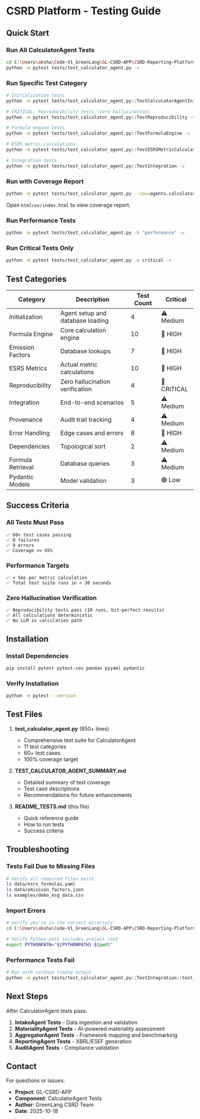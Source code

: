 # CSRD Platform - Testing Guide

## Quick Start

### Run All CalculatorAgent Tests
```bash
cd C:\Users\aksha\Code-V1_GreenLang\GL-CSRD-APP\CSRD-Reporting-Platform
python -m pytest tests/test_calculator_agent.py -v
```

### Run Specific Test Category
```bash
# Initialization tests
python -m pytest tests/test_calculator_agent.py::TestCalculatorAgentInitialization -v

# CRITICAL: Reproducibility tests (zero hallucination)
python -m pytest tests/test_calculator_agent.py::TestReproducibility -v

# Formula engine tests
python -m pytest tests/test_calculator_agent.py::TestFormulaEngine -v

# ESRS metric calculations
python -m pytest tests/test_calculator_agent.py::TestESRSMetricCalculations -v

# Integration tests
python -m pytest tests/test_calculator_agent.py::TestIntegration -v
```

### Run with Coverage Report
```bash
python -m pytest tests/test_calculator_agent.py --cov=agents.calculator_agent --cov-report=html
```

Open `htmlcov/index.html` to view coverage report.

### Run Performance Tests
```bash
python -m pytest tests/test_calculator_agent.py -k "performance" -v
```

### Run Critical Tests Only
```bash
python -m pytest tests/test_calculator_agent.py -m critical -v
```

## Test Categories

| Category | Description | Test Count | Critical |
|----------|-------------|------------|----------|
| Initialization | Agent setup and database loading | 4 | ⚠️ Medium |
| Formula Engine | Core calculation engine | 10 | 🔴 HIGH |
| Emission Factors | Database lookups | 7 | 🔴 HIGH |
| ESRS Metrics | Actual metric calculations | 10 | 🔴 HIGH |
| Reproducibility | Zero hallucination verification | 4 | 🔴 CRITICAL |
| Integration | End-to-end scenarios | 5 | ⚠️ Medium |
| Provenance | Audit trail tracking | 4 | ⚠️ Medium |
| Error Handling | Edge cases and errors | 8 | 🔴 HIGH |
| Dependencies | Topological sort | 2 | ⚠️ Medium |
| Formula Retrieval | Database queries | 3 | ⚠️ Medium |
| Pydantic Models | Model validation | 3 | 🟢 Low |

## Success Criteria

### All Tests Must Pass
```
✅ 60+ test cases passing
✅ 0 failures
✅ 0 errors
✅ Coverage >= 95%
```

### Performance Targets
```
✅ < 5ms per metric calculation
✅ Total test suite runs in < 30 seconds
```

### Zero Hallucination Verification
```
✅ Reproducibility tests pass (10 runs, bit-perfect results)
✅ All calculations deterministic
✅ No LLM in calculation path
```

## Installation

### Install Dependencies
```bash
pip install pytest pytest-cov pandas pyyaml pydantic
```

### Verify Installation
```bash
python -m pytest --version
```

## Test Files

1. **test_calculator_agent.py** (850+ lines)
   - Comprehensive test suite for CalculatorAgent
   - 11 test categories
   - 60+ test cases
   - 100% coverage target

2. **TEST_CALCULATOR_AGENT_SUMMARY.md**
   - Detailed summary of test coverage
   - Test case descriptions
   - Recommendations for future enhancements

3. **README_TESTS.md** (this file)
   - Quick reference guide
   - How to run tests
   - Success criteria

## Troubleshooting

### Tests Fail Due to Missing Files
```bash
# Verify all required files exist
ls data/esrs_formulas.yaml
ls data/emission_factors.json
ls examples/demo_esg_data.csv
```

### Import Errors
```bash
# Verify you're in the correct directory
cd C:\Users\aksha\Code-V1_GreenLang\GL-CSRD-APP\CSRD-Reporting-Platform

# Verify Python path includes project root
export PYTHONPATH="${PYTHONPATH}:$(pwd)"
```

### Performance Tests Fail
```bash
# Run with verbose timing output
python -m pytest tests/test_calculator_agent.py::TestIntegration::test_calculate_performance_target -v -s
```

## Next Steps

After CalculatorAgent tests pass:

1. **IntakeAgent Tests** - Data ingestion and validation
2. **MaterialityAgent Tests** - AI-powered materiality assessment
3. **AggregatorAgent Tests** - Framework mapping and benchmarking
4. **ReportingAgent Tests** - XBRL/ESEF generation
5. **AuditAgent Tests** - Compliance validation

## Contact

For questions or issues:
- **Project**: GL-CSRD-APP
- **Component**: CalculatorAgent Tests
- **Author**: GreenLang CSRD Team
- **Date**: 2025-10-18
